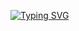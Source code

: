 [![Typing SVG](https://readme-typing-svg.demolab.com?font=Fira+Code&weight=600&size=21&pause=1000&width=435&lines=hi+welcome+to+MZ+git)](https://git.io/typing-svg)
